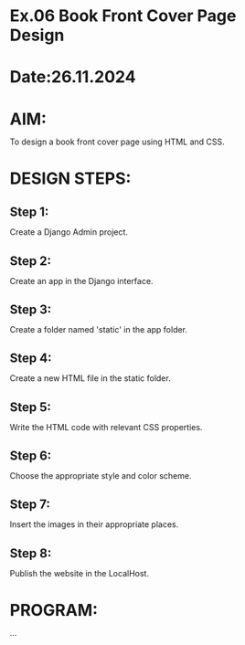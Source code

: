 # Ex.06 Book Front Cover Page Design
# Date:26.11.2024
# AIM:
To design a book front cover page using HTML and CSS.

# DESIGN STEPS:
## Step 1:
Create a Django Admin project.

## Step 2:
Create an app in the Django interface.

## Step 3:
Create a folder named 'static' in the app folder.

## Step 4:
Create a new HTML file in the static folder.

## Step 5:
Write the HTML code with relevant CSS properties.

## Step 6:
Choose the appropriate style and color scheme.

## Step 7:
Insert the images in their appropriate places.

## Step 8:
Publish the website in the LocalHost.

# PROGRAM:
...
<!DOCTYPE html>
<html lang="en">
<head>
    <meta charset="UTF-8">
    <meta name="viewport" content="width=device-width, initial-scale=1.0">
    <title>Web Development Book Cover</title>
    <style>
        * {
            box-sizing: border-box;
            margin: 0;
            padding: 0;
        }

        body {
            display: flex; 
            justify-content: center;
            align-items: center;
            height: 100vh;
            background: linear-gradient(135deg, #e2e2e2, #ffffff);
            font-family: 'Arial', sans-serif;
        }

        .book-cover {
            width: 350px;
            height: 500px;
            background: #2c3e50;
            color: white;
            padding: 20px;
            border-radius: 15px;
            box-shadow: 0 8px 30px rgba(0, 0, 0, 0.5);
            text-align: center;
            position: relative;
            overflow: hidden;
        }

        .book-title {
            font-size: 28px;
            margin-bottom: 15px;
            font-weight: bold;
            text-shadow: 2px 2px 5px rgba(0, 0, 0, 0.6);
        }

        .book-author {
            font-size: 20px;
            margin-bottom: 25px;
            color: #ecf0f1;
        }

        .book-image {
            width: 100%;
            height: 180px;
            background-image:url('harry potter.jpeg');
            background-size:cover;
            background-position: center;
            border-radius: 10px;
            margin-bottom: 20px;
            border: 2px solid #3498db;
            transition: transform 0.3s;
        }

        .book-image:hover {
            transform: scale(1.05);
        }

        .book-description {
            font-size: 15px;
            color: #bdc3c7;
            line-height: 1.5;
            margin-bottom: 20px;
        }

        .button {
            display: inline-block;
            padding: 10px 20px;
            font-size: 16px;
            color: white;
            background-color: #2980b9;
            border: none;
            border-radius: 10px;
            text-decoration: none;
            transition: background-color 0.3s ease;
        }

        .button:hover {
            background-color: #3498db;
        }

        .footer {
            position: absolute;
            bottom: 10px;
            width: 100%;
            font-size: 12px;
            color: #ecf0f1;
        }
    </style>
</head>
<body>
    <div class="book-cover">
        <div class="book-title">Harry Potter </div>
        <div class="book-author">by J.K.Rowling</div>
        <div class="book-image"></div>
        <div class="book-description">
            In the novels, Harry is described as having his father's perpetually untidy black hair, his mother's bright 
            green eyes, and a lightning bolt-shaped scar on his forehead. He is short and skinny for his age, with a thin 
            face and "knobbly" knees, and he wears Windsor glasses.
        </div>
        <div class="footer">Published: 1997</div>
    </div>
</body>
</html>
...
# OUTPUT:
![Screenshot 2024-11-26 130918](https://github.com/user-attachments/assets/ccaecd51-52fe-4777-8469-5899f9d4eea9)


# RESULT:
The program for designing book front cover page using HTML and CSS is completed successfully.
